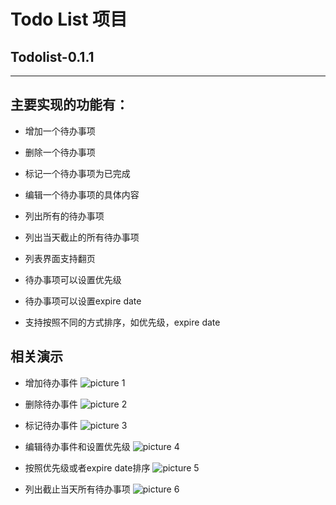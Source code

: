 # Todo List 项目
## Todolist-0.1.1
---

## 主要实现的功能有：
- 增加一个待办事项
- 删除一个待办事项
- 标记一个待办事项为已完成
- 编辑一个待办事项的具体内容
- 列出所有的待办事项
- 列出当天截止的所有待办事项

- 列表界面支持翻页
- 待办事项可以设置优先级
- 待办事项可以设置expire date
- 支持按照不同的方式排序，如优先级，expire date

## 相关演示

+ 增加待办事件
![picture 1](https://github.com/JackTang816/todolist-v2/blob/master/create.gif "增加待办事件")

+ 删除待办事件
![picture 2](https://github.com/JackTang816/todolist-v2/blob/master/delete.gif "删除待办事件")

+ 标记待办事件
![picture 3](https://github.com/JackTang816/todolist-v2/blob/master/mark.gif "标记待办事件")

+ 编辑待办事件和设置优先级
![picture 4](https://github.com/JackTang816/todolist-v2/blob/master/update.gif "编辑待办事件")

+ 按照优先级或者expire date排序
![picture 5](https://github.com/JackTang816/todolist-v2/blob/master/orderList.gif "编辑待办事件")

+ 列出截止当天所有待办事项
![picture 6](https://github.com/JackTang816/todolist-v2/blob/master/filterToday.gif "编辑待办事件")

